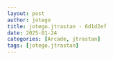 ```yaml
---
layout: post
author: jotego
title: jotego.jtrastan - 6d1d2ef
date: 2025-01-24
categories: [Arcade, jtrastan]
tags: [jotego.jtrastan]
---
```



